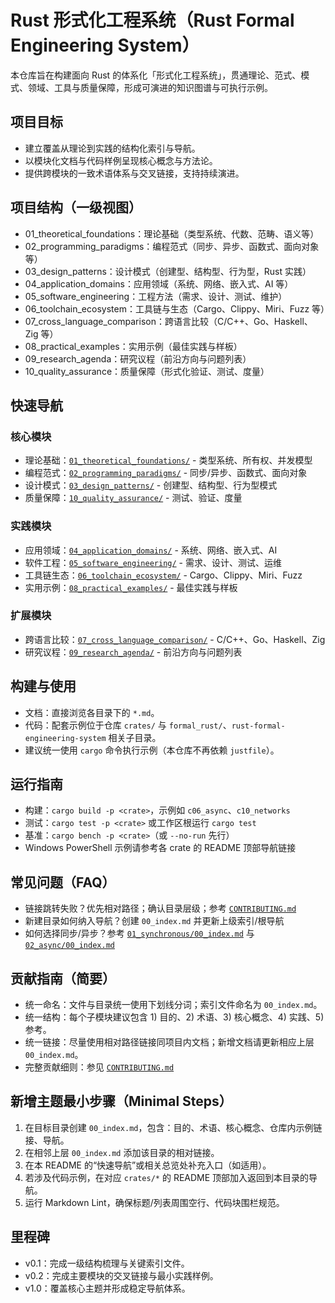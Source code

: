 # Rust 形式化工程系统（Rust Formal Engineering System）

本仓库旨在构建面向 Rust 的体系化「形式化工程系统」，贯通理论、范式、模式、领域、工具与质量保障，形成可演进的知识图谱与可执行示例。

## 项目目标

- 建立覆盖从理论到实践的结构化索引与导航。
- 以模块化文档与代码样例呈现核心概念与方法论。
- 提供跨模块的一致术语体系与交叉链接，支持持续演进。

## 项目结构（一级视图）

- 01_theoretical_foundations：理论基础（类型系统、代数、范畴、语义等）
- 02_programming_paradigms：编程范式（同步、异步、函数式、面向对象等）
- 03_design_patterns：设计模式（创建型、结构型、行为型，Rust 实践）
- 04_application_domains：应用领域（系统、网络、嵌入式、AI 等）
- 05_software_engineering：工程方法（需求、设计、测试、维护）
- 06_toolchain_ecosystem：工具链与生态（Cargo、Clippy、Miri、Fuzz 等）
- 07_cross_language_comparison：跨语言比较（C/C++、Go、Haskell、Zig 等）
- 08_practical_examples：实用示例（最佳实践与样板）
- 09_research_agenda：研究议程（前沿方向与问题列表）
- 10_quality_assurance：质量保障（形式化验证、测试、度量）

## 快速导航

### 核心模块

- 理论基础：[`01_theoretical_foundations/`](./01_theoretical_foundations/) - 类型系统、所有权、并发模型
- 编程范式：[`02_programming_paradigms/`](./02_programming_paradigms/) - 同步/异步、函数式、面向对象
- 设计模式：[`03_design_patterns/`](./03_design_patterns/) - 创建型、结构型、行为型模式
- 质量保障：[`10_quality_assurance/`](./10_quality_assurance/) - 测试、验证、度量

### 实践模块

- 应用领域：[`04_application_domains/`](./04_application_domains/) - 系统、网络、嵌入式、AI
- 软件工程：[`05_software_engineering/`](./05_software_engineering/) - 需求、设计、测试、运维
- 工具链生态：[`06_toolchain_ecosystem/`](./06_toolchain_ecosystem/) - Cargo、Clippy、Miri、Fuzz
- 实用示例：[`08_practical_examples/`](./08_practical_examples/) - 最佳实践与样板

### 扩展模块

- 跨语言比较：[`07_cross_language_comparison/`](./07_cross_language_comparison/) - C/C++、Go、Haskell、Zig
- 研究议程：[`09_research_agenda/`](./09_research_agenda/) - 前沿方向与问题列表

## 构建与使用

- 文档：直接浏览各目录下的 `*.md`。
- 代码：配套示例位于仓库 `crates/` 与 `formal_rust/`、`rust-formal-engineering-system` 相关子目录。
- 建议统一使用 `cargo` 命令执行示例（本仓库不再依赖 `justfile`）。

## 运行指南

- 构建：`cargo build -p <crate>`，示例如 `c06_async`、`c10_networks`
- 测试：`cargo test -p <crate>` 或工作区根运行 `cargo test`
- 基准：`cargo bench -p <crate>`（或 `--no-run` 先行）
- Windows PowerShell 示例请参考各 crate 的 README 顶部导航链接

## 常见问题（FAQ）

- 链接跳转失败？优先相对路径；确认目录层级；参考 [`CONTRIBUTING.md`](./CONTRIBUTING.md)
- 新建目录如何纳入导航？创建 `00_index.md` 并更新上级索引/根导航
- 如何选择同步/异步？参考 [`01_synchronous/00_index.md`](./02_programming_paradigms/01_synchronous/00_index.md) 与 [`02_async/00_index.md`](./02_programming_paradigms/02_async/00_index.md)

## 贡献指南（简要）

- 统一命名：文件与目录统一使用下划线分词；索引文件命名为 `00_index.md`。
- 统一结构：每个子模块建议包含 1) 目的、2) 术语、3) 核心概念、4) 实践、5) 参考。
- 统一链接：尽量使用相对路径链接同项目内文档；新增文档请更新相应上层 `00_index.md`。
- 完整贡献细则：参见 [`CONTRIBUTING.md`](./CONTRIBUTING.md)

## 新增主题最小步骤（Minimal Steps）

1) 在目标目录创建 `00_index.md`，包含：目的、术语、核心概念、仓库内示例链接、导航。
2) 在相邻上层 `00_index.md` 添加该目录的相对链接。
3) 在本 README 的“快速导航”或相关总览处补充入口（如适用）。
4) 若涉及代码示例，在对应 `crates/*` 的 README 顶部加入返回到本目录的导航。
5) 运行 Markdown Lint，确保标题/列表周围空行、代码块围栏规范。

## 里程碑

- v0.1：完成一级结构梳理与关键索引文件。
- v0.2：完成主要模块的交叉链接与最小实践样例。
- v1.0：覆盖核心主题并形成稳定导航体系。
